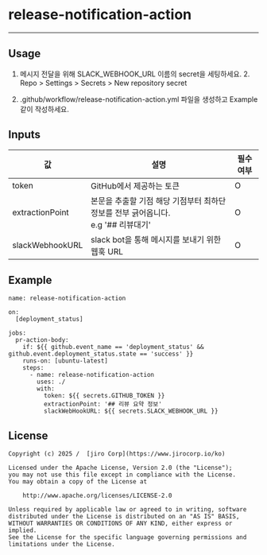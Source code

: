 # release-notification-action

----------------

## Usage
1. 메시지 전달을 위해 SLACK_WEBHOOK_URL 이름의 secret을 세팅하세요.
    2. Repo > Settings > Secrets > New repository secret

2. .github/workflow/release-notification-action.yml 파일을 생성하고 Example 같이 작성하세요.




## Inputs

| 값               | 설명                                                    | 필수여부 |
|-----------------|-------------------------------------------------------|------|
| token           | GitHub에서 제공하는 토큰                                      | O    |
| extractionPoint | 본문을 추출할 기점 해당 기점부터 최하단 정보를 전부 긁어옵니다.<br>e.g '## 리뷰대기' | O    |
| slackWebhookURL | slack bot을 통해 메시지를 보내기 위한 웹훅 URL                      | O    |

## Example

```
name: release-notification-action  
  
on:  
  [deployment_status]  
  
jobs:  
  pr-action-body:  
    if: ${{ github.event_name == 'deployment_status' && github.event.deployment_status.state == 'success' }}  
    runs-on: [ubuntu-latest]  
    steps:  
      - name: release-notification-action  
        uses: ./  
        with:  
          token: ${{ secrets.GITHUB_TOKEN }}  
          extractionPoint: '## 리뷰 요약 정보'  
          slackWebHookURL: ${{ secrets.SLACK_WEBHOOK_URL }}
```

## License
```
Copyright (c) 2025 /  [jiro Corp](https://www.jirocorp.io/ko)

Licensed under the Apache License, Version 2.0 (the "License");  
you may not use this file except in compliance with the License.  
You may obtain a copy of the License at

    http://www.apache.org/licenses/LICENSE-2.0  

Unless required by applicable law or agreed to in writing, software  
distributed under the License is distributed on an "AS IS" BASIS,  
WITHOUT WARRANTIES OR CONDITIONS OF ANY KIND, either express or implied.  
See the License for the specific language governing permissions and  
limitations under the License.

```